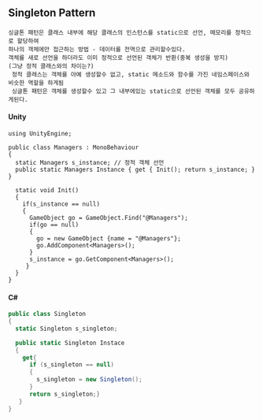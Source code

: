 <h2>Singleton Pattern</h2>
      
    싱글톤 패턴은 클래스 내부에 해당 클래스의 인스턴스를 static으로 선언, 메모리를 정적으로 할당하여
    하나의 객체에만 접근하는 방법 - 데이터를 전역으로 관리할수있다.
    객체를 새로 선언을 하더라도 이미 정적으로 선언된 객체가 반환(중복 생성을 방지)
    (그냥 정적 클래스와의 차이는?)
     정적 클래스는 객체를 아예 생성할수 없고, static 메소드와 함수를 가진 네임스페이스와 비슷한 역할을 하게됨
     싱글톤 패턴은 객체를 생성할수 있고 그 내부에있는 static으로 선언된 객체를 모두 공유하게된다.
    
  <h4>Unity</h4>

```unity
using UnityEngine;

public class Managers : MonoBehaviour
{
  static Managers s_instance; // 정적 객체 선언
  public static Managers Instance { get { Init(); return s_instance; } }
  
  static void Init()
  {
    if(s_instance == null)
    {
      GameObject go = GameObject.Find("@Managers");
      if(go == null)
      {
        go = new GameObject {name = "@Managers"};
        go.AddComponent<Managers>();
      }
      s_instance = go.GetComponent<Managers>();
     }
  }
}
```

  <h4>C#</h4>

```cs
public class Singleton
{
  static Singleton s_singleton;

  public static Singleton Instace 
  {
    get{
      if (s_singleton == null)
      {
        s_singleton = new Singleton();
      }
      return s_singleton;} 
   }
}
  

```

